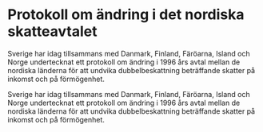 # Protokoll om ändring i det nordiska skatteavtalet

Sverige har idag tillsammans med Danmark, Finland, Färöarna, Island och Norge undertecknat ett protokoll om ändring i 1996 års avtal mellan de nordiska länderna för att undvika dubbelbeskattning beträffande skatter på inkomst och på förmögenhet.

Sverige har idag tillsammans med Danmark, Finland, Färöarna, Island och Norge undertecknat ett protokoll om ändring i 1996 års avtal mellan de nordiska länderna för att undvika dubbelbeskattning beträffande skatter på inkomst och på förmögenhet.
